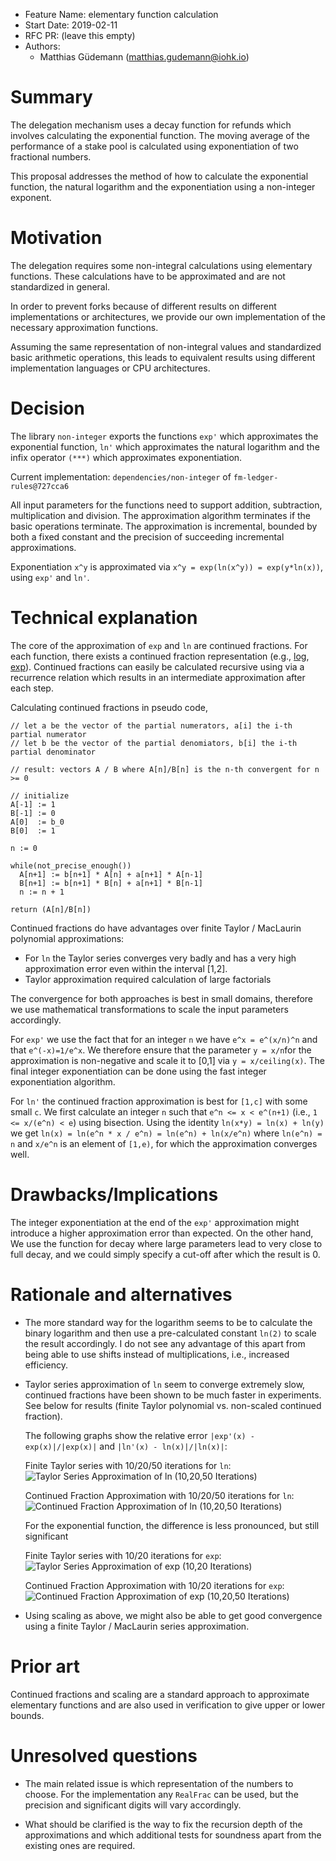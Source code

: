 - Feature Name: elementary function calculation
- Start Date: 2019-02-11
- RFC PR: (leave this empty)
- Authors:
  - Matthias Güdemann (matthias.gudemann@iohk.io)

# Summary
[summary]: #summary

The delegation mechanism uses a decay function for refunds which involves
calculating the exponential function. The moving average of the performance of a
stake pool is calculated using exponentiation of two fractional numbers.

This proposal addresses the method of how to calculate the exponential function,
the natural logarithm and the exponentiation using a non-integer exponent.

# Motivation
[motivation]: #motivation

The delegation requires some non-integral calculations using elementary
functions. These calculations have to be approximated and are not standardized
in general.

In order to prevent forks because of different results on different
implementations or architectures, we provide our own implementation of the
necessary approximation functions.

Assuming the same representation of non-integral values and standardized basic
arithmetic operations, this leads to equivalent results using different
implementation languages or CPU architectures.

# Decision
[Decision]: #decision

The library `non-integer` exports the functions `exp'` which approximates the
exponential function, `ln'` which approximates the natural logarithm and the
infix operator `(***)` which approximates exponentiation.

Current implementation: `dependencies/non-integer` of `fm-ledger-rules@727cca6`

All input parameters for the functions need to support addition, subtraction,
multiplication and division. The approximation algorithm terminates if the basic
operations terminate. The approximation is incremental, bounded by both a fixed
constant and the precision of succeeding incremental approximations.

Exponentiation `x^y` is approximated via `x^y = exp(ln(x^y)) = exp(y*ln(x))`,
using `exp'` and `ln'`.

# Technical explanation
[technical-explanation]: #technical-explanation

The core of the approximation of `exp` and `ln` are continued fractions. For
each function, there exists a continued fraction representation (e.g.,
[log](http://functions.wolfram.com/ElementaryFunctions/Log/10/),
[exp](http://functions.wolfram.com/ElementaryFunctions/Exp/10/)). Continued
fractions can easily be calculated recursive using via a recurrence
relation which results in an intermediate approximation after each step.

Calculating continued fractions in pseudo code,

```
// let a be the vector of the partial numerators, a[i] the i-th partial numerator
// let b be the vector of the partial denomiators, b[i] the i-th partial denominator

// result: vectors A / B where A[n]/B[n] is the n-th convergent for n >= 0

// initialize
A[-1] := 1
B[-1] := 0
A[0]  := b_0
B[0]  := 1

n := 0

while(not_precise_enough())
  A[n+1] := b[n+1] * A[n] + a[n+1] * A[n-1]
  B[n+1] := b[n+1] * B[n] + a[n+1] * B[n-1]
  n := n + 1

return (A[n]/B[n])

```

Continued fractions do have advantages over finite Taylor / MacLaurin polynomial
approximations:

* For `ln` the Taylor series converges very badly and has a very high
  approximation error even within the interval [1,2].
* Taylor approximation required calculation of large factorials

The convergence for both approaches is best in small domains, therefore we use
mathematical transformations to scale the input parameters accordingly.

For `exp'` we use the fact that for an integer `n` we have `e^x = e^(x/n)^n` and
that `e^(-x)=1/e^x`. We therefore ensure that the parameter `y = x/n`for the
approximation is non-negative and scale it to [0,1] via `y = x/ceiling(x)`. The
final integer exponentiation can be done using the fast integer exponentiation
algorithm.

For `ln'` the continued fraction approximation is best for `[1,c]` with some
small `c`. We first calculate an integer `n` such that `e^n <= x < e^(n+1)`
(i.e., `1 <= x/(e^n) < e`) using bisection. Using the identity `ln(x*y) =
ln(x) + ln(y)` we get `ln(x) = ln(e^n * x / e^n) = ln(e^n) + ln(x/e^n)` where
`ln(e^n) = n` and `x/e^n` is an element of `[1,e)`, for which the approximation
converges well.

# Drawbacks/Implications
[drawbacks]: #drawbacksimplications
[implications]: #drawbacksimplications

The integer exponentiation at the end of the `exp'` approximation might
introduce a higher approximation error than expected. On the other hand, We use
the function for decay where large parameters lead to very close to full decay, and we could simply specify a cut-off after which the result is 0.

# Rationale and alternatives
[rationale-and-alternatives]: #rationale-and-alternatives

- The more standard way for the logarithm seems to be to calculate the binary
  logarithm and then use a pre-calculated constant `ln(2)` to scale the result
  accordingly. I do not see any advantage of this apart from being able to use
  shifts instead of multiplications, i.e., increased efficiency.

- Taylor series approximation of `ln` seem to converge extremely slow, continued
  fractions have been shown to be much faster in experiments. See below for
  results (finite Taylor polynomial vs. non-scaled continued fraction).

  The following graphs show the relative error `|exp'(x) - exp(x)|/|exp(x)|` and
  `|ln'(x) - ln(x)|/|ln(x)|`:

  Finite Taylor series with 10/20/50 iterations for `ln`:
![Taylor Series Approximation of `ln` (10,20,50 Iterations)](ln_taylor.png)

  Continued Fraction Approximation with 10/20/50 iterations for `ln`:
![Continued Fraction Approximation of `ln` (10,20,50 Iterations)](ln_cf.png)

  For the exponential function, the difference is less pronounced, but still
  significant

  Finite Taylor series with 10/20 iterations for `exp`:
![Taylor Series Approximation of `exp` (10,20 Iterations)](taylor_exp.png)

  Continued Fraction Approximation with 10/20 iterations for `exp`:
![Continued Fraction Approximation of `exp` (10,20,50 Iterations)](cf_exp.png)

- Using scaling as above, we might also be able to get good convergence using a
  finite Taylor / MacLaurin series approximation.

# Prior art
[prior-art]: #prior-art

Continued fractions and scaling are a standard approach to approximate
elementary functions and are also used in verification to give upper or lower
bounds.

# Unresolved questions
[unresolved-questions]: #unresolved-questions

- The main related issue is which representation of the numbers to choose. For
  the implementation any `RealFrac` can be used, but the precision and
  significant digits will vary accordingly.

- What should be clarified is the way to fix the recursion depth of the
  approximations and which additional tests for soundness apart from the
  existing ones are required.
